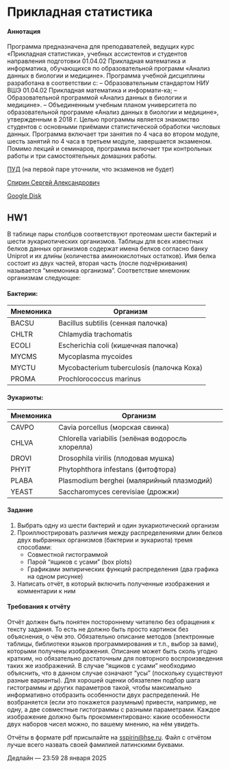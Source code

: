 # Прикладная статистика

#### Аннотация
Программа предназначена для преподавателей, ведущих курс «Прикладная статистика», учебных ассистентов и студентов направления подготовки 01.04.02 Прикладная математика и информатика, обучающихся по образовательной программ «Анализ данных в биологии и медицине». Программа учебной дисциплины разработана в соответствии с: – Образовательным стандартом НИУ ВШЭ 01.04.02 Прикладная математика и информати-ка; – Образовательной программой «Анализ данных в биологии и медицине». – Объединенным учебным планом университета по образовательной программе «Анализ данных в биологии и медицине», утвержденным в 2018 г. Целью программы является знакомство студентов с основными приёмами статистической обработки числовых данных. Программа включает три занятия по 4 часа во втором модуле, шесть занятий по 4 часа в третьем модуле, завершается экзаменом. Помимо лекций и семинаров, программа включает три контрольных работы и три самостоятельных домашних работы.

[ПУД](https://www.hse.ru/edu/courses/900070759) (на первой паре уточнили, что экзаменов не будет)

[Спирин Сергей Александрович](https://www.hse.ru/org/persons/218157956)

[Google Disk](https://drive.google.com/drive/folders/1PplInt9aI6i5wZ7Ghl9GomqTrKH5oAbD?usp=sharing )

## HW1

В таблице пары столбцов соответствуют протеомам шести бактерий и шести эукариотических организмов. Таблицы для всех известных белков данных организмов содержат имена белков согласно банку Uniprot и их дли́ны (количества аминокислотных остатков). Имя белка состоит из двух частей, вторая часть (после подчёркивания) называется “мнемоника организма”. Соответствие мнемоник организмам следующее:

#### Бактерии:

| Мнемоника | Организм |
| ------------- | -------------------------- |
| BACSU | Bacillus subtilis (сенная палочка) |
| CHLTR | Chlamydia trachomatis |
| ECOLI | Escherichia coli (кишечная палочка) |
| MYCMS | Mycoplasma mycoides |
| MYCTU | Mycobacterium tuberculosis (палочка Коха) |
| PROMA | Prochlorococcus marinus |

#### Эукариоты:

| Мнемоника | Организм |
| ------------- | -------------------------- |
| CAVPO | Cavia porcellus (морская свинка) |
| CHLVA | Chlorella variabilis (зелёная водоросль хлорелла) |
| DROVI | Drosophila virilis (плодовая мушка) |
| PHYIT | Phytophthora infestans (фитофтора) |
| PLABA | Plasmodium berghei (малярийный плазмодий) |
| YEAST | Saccharomyces cerevisiae (дрожжи) |

#### Задание
1.	Выбрать одну из шести бактерий и один эукариотический организм
2.	Проиллюстрировать различия между распределениями длин белков двух выбранных организмов (бактерии и эукариота) тремя способами:
	* Совместной гистограммой
	* Парой “ящиков с усами” (box plots)
	* Графиками эмпирических функций распределения (два графика на одном рисунке)
3.	Написать отчёт, в который включить полученные изображения и комментарии к ним

#### Требования к отчёту
Отчёт должен быть понятен постороннему читателю без обращения к тексту задания. То есть не должно быть просто картинок без объяснения, о чём это.
Обязательно описание методов (электронные таблицы, библиотеки языков программирования и т.п., выбор за вами), которыми получены изображения. Описание может быть сколь угодно кратким, но обязательно достаточным для повторного воспроизведения таких же изображений. В случае “ящиков с усами” необходимо объяснить, что в данном случае означают “усы” (поскольку существуют разные варианты).
Для хорошей оценки обязателен подбор шага гистограммы и других параметров такой, чтобы максимально информативно отобразить особенности двух распределений. Не возбраняется (если это покажется разумным) привести, например, не одну, а две совместные гистограммы с разными параметрами.
Каждое изображение должно быть прокомментировано: какие особенности двух наборов чисел можно, по вашему мнению, на нём увидеть.

Отчёты в формате pdf присылайте на [sspirin@hse.ru](mailto:sspirin@hse.ru). Файл с отчётом лучше всего назвать своей фамилией латинскими буквами.

Дедлайн — 23:59 28 января 2025



